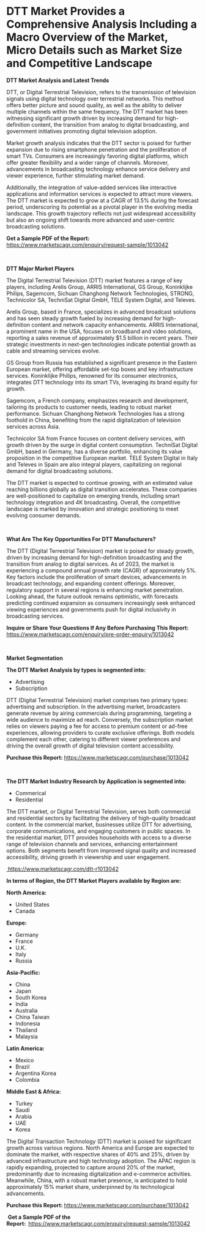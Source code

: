 <p><h1>DTT Market Provides a Comprehensive Analysis Including a Macro Overview of the Market, Micro Details such as Market Size and Competitive Landscape</h1></p><p><strong>DTT Market Analysis and Latest Trends</strong></p>
<p><p>DTT, or Digital Terrestrial Television, refers to the transmission of television signals using digital technology over terrestrial networks. This method offers better picture and sound quality, as well as the ability to deliver multiple channels within the same frequency. The DTT market has been witnessing significant growth driven by increasing demand for high-definition content, the transition from analog to digital broadcasting, and government initiatives promoting digital television adoption.</p><p>Market growth analysis indicates that the DTT sector is poised for further expansion due to rising smartphone penetration and the proliferation of smart TVs. Consumers are increasingly favoring digital platforms, which offer greater flexibility and a wider range of channels. Moreover, advancements in broadcasting technology enhance service delivery and viewer experience, further stimulating market demand.</p><p>Additionally, the integration of value-added services like interactive applications and information services is expected to attract more viewers. The DTT market is expected to grow at a CAGR of 13.5% during the forecast period, underscoring its potential as a pivotal player in the evolving media landscape. This growth trajectory reflects not just widespread accessibility but also an ongoing shift towards more advanced and user-centric broadcasting solutions.</p></p>
<p><strong>Get a Sample PDF of the Report:&nbsp;</strong> <a href="https://www.marketscagr.com/enquiry/request-sample/1013042?utm_campaign=3087&utm_medium=2&utm_source=Github&utm_content=ia&utm_term=17042025&utm_id=dtt">https://www.marketscagr.com/enquiry/request-sample/1013042</a></p>
<p>&nbsp;</p>
<p><strong>DTT Major Market Players</strong></p>
<p><p>The Digital Terrestrial Television (DTT) market features a range of key players, including Arelis Group, ARRIS International, GS Group, Koninklijke Philips, Sagemcom, Sichuan Changhong Network Technologies, STRONG, Technicolor SA, TechniSat Digital GmbH, TELE System Digital, and Televes. </p><p>Arelis Group, based in France, specializes in advanced broadcast solutions and has seen steady growth fueled by increasing demand for high-definition content and network capacity enhancements. ARRIS International, a prominent name in the USA, focuses on broadband and video solutions, reporting a sales revenue of approximately $1.5 billion in recent years. Their strategic investments in next-gen technologies indicate potential growth as cable and streaming services evolve.</p><p>GS Group from Russia has established a significant presence in the Eastern European market, offering affordable set-top boxes and key infrastructure services. Koninklijke Philips, renowned for its consumer electronics, integrates DTT technology into its smart TVs, leveraging its brand equity for growth.</p><p>Sagemcom, a French company, emphasizes research and development, tailoring its products to customer needs, leading to robust market performance. Sichuan Changhong Network Technologies has a strong foothold in China, benefiting from the rapid digitalization of television services across Asia.</p><p>Technicolor SA from France focuses on content delivery services, with growth driven by the surge in digital content consumption. TechniSat Digital GmbH, based in Germany, has a diverse portfolio, enhancing its value proposition in the competitive European market. TELE System Digital in Italy and Televes in Spain are also integral players, capitalizing on regional demand for digital broadcasting solutions.</p><p>The DTT market is expected to continue growing, with an estimated value reaching billions globally as digital transition accelerates. These companies are well-positioned to capitalize on emerging trends, including smart technology integration and 4K broadcasting. Overall, the competitive landscape is marked by innovation and strategic positioning to meet evolving consumer demands.</p></p>
<p>&nbsp;</p>
<p><strong>What Are The Key Opportunities For DTT Manufacturers?</strong></p>
<p><p>The DTT (Digital Terrestrial Television) market is poised for steady growth, driven by increasing demand for high-definition broadcasting and the transition from analog to digital services. As of 2023, the market is experiencing a compound annual growth rate (CAGR) of approximately 5%. Key factors include the proliferation of smart devices, advancements in broadcast technology, and expanding content offerings. Moreover, regulatory support in several regions is enhancing market penetration. Looking ahead, the future outlook remains optimistic, with forecasts predicting continued expansion as consumers increasingly seek enhanced viewing experiences and governments push for digital inclusivity in broadcasting services.</p></p>
<p><strong>Inquire or Share Your Questions If Any Before Purchasing This Report:</strong> <a href="https://www.marketscagr.com/enquiry/pre-order-enquiry/1013042?utm_campaign=3087&utm_medium=2&utm_source=Github&utm_content=ia&utm_term=17042025&utm_id=dtt">https://www.marketscagr.com/enquiry/pre-order-enquiry/1013042</a></p>
<p>&nbsp;</p>
<p><strong>Market Segmentation</strong></p>
<p><strong>The DTT Market Analysis by types is segmented into:</strong></p>
<p><ul><li>Advertising</li><li>Subscription</li></ul></p>
<p><p>DTT (Digital Terrestrial Television) market comprises two primary types: advertising and subscription. In the advertising market, broadcasters generate revenue by airing commercials during programming, targeting a wide audience to maximize ad reach. Conversely, the subscription market relies on viewers paying a fee for access to premium content or ad-free experiences, allowing providers to curate exclusive offerings. Both models complement each other, catering to different viewer preferences and driving the overall growth of digital television content accessibility.</p></p>
<p><strong>Purchase this Report:&nbsp;</strong><a href="https://www.marketscagr.com/purchase/1013042?utm_campaign=3087&utm_medium=2&utm_source=Github&utm_content=ia&utm_term=17042025&utm_id=dtt">https://www.marketscagr.com/purchase/1013042</a></p>
<p>&nbsp;</p>
<p><strong>The DTT Market Industry Research by Application is segmented into:</strong></p>
<p><ul><li>Commerical</li><li>Residential</li></ul></p>
<p><p>The DTT market, or Digital Terrestrial Television, serves both commercial and residential sectors by facilitating the delivery of high-quality broadcast content. In the commercial market, businesses utilize DTT for advertising, corporate communications, and engaging customers in public spaces. In the residential market, DTT provides households with access to a diverse range of television channels and services, enhancing entertainment options. Both segments benefit from improved signal quality and increased accessibility, driving growth in viewership and user engagement.</p></p>
<p><a href="https://www.marketscagr.com/dtt-r1013042?utm_campaign=3087&utm_medium=2&utm_source=Github&utm_content=ia&utm_term=17042025&utm_id=dtt">&nbsp;https://www.marketscagr.com/dtt-r1013042</a></p>
<p><strong>In terms of Region, the DTT Market Players available by Region are:</strong></p>
<p>
    <p> <strong> North America: </strong>
        <ul>
            <li>United States</li>
            <li>Canada</li>
        </ul>
        </p> 
    <p> <strong> Europe: </strong>
        <ul>
            <li>Germany</li>
            <li>France</li>
            <li>U.K.</li>
            <li>Italy</li>
            <li>Russia</li>
        </ul>
        </p> 
    <p> <strong> Asia-Pacific: </strong>
        <ul>
            <li>China</li>
            <li>Japan</li>
            <li>South Korea</li>
            <li>India</li>
            <li>Australia</li>
            <li>China Taiwan</li>
            <li>Indonesia</li>
            <li>Thailand</li>
            <li>Malaysia</li>
        </ul>
        </p> 
    <p> <strong> Latin America: </strong>
        <ul>
            <li>Mexico</li>
            <li>Brazil</li>
            <li>Argentina Korea</li>
            <li>Colombia</li>
        </ul>
        </p> 
    <p> <strong> Middle East & Africa: </strong>
        <ul>
            <li>Turkey</li>
            <li>Saudi</li>
            <li>Arabia</li>
            <li>UAE</li>
            <li>Korea</li>
        </ul>
    </p>
    </p>
<p><p>The Digital Transaction Technology (DTT) market is poised for significant growth across various regions. North America and Europe are expected to dominate the market, with respective shares of 40% and 25%, driven by advanced infrastructure and high technology adoption. The APAC region is rapidly expanding, projected to capture around 20% of the market, predominantly due to increasing digitalization and e-commerce activities. Meanwhile, China, with a robust market presence, is anticipated to hold approximately 15% market share, underpinned by its technological advancements.</p></p>
<p><strong>Purchase this Report: </strong><a href="https://www.marketscagr.com/purchase/1013042?utm_campaign=3087&utm_medium=2&utm_source=Github&utm_content=ia&utm_term=17042025&utm_id=dtt">https://www.marketscagr.com/purchase/1013042</a></p>
<p>&nbsp;<strong>Get a Sample PDF of the Report:&nbsp;&nbsp;</strong><a href="https://www.marketscagr.com/enquiry/request-sample/1013042?utm_campaign=3087&utm_medium=2&utm_source=Github&utm_content=ia&utm_term=17042025&utm_id=dtt">https://www.marketscagr.com/enquiry/request-sample/1013042</a></p>
<p><strong></strong></p>
<p><p></p><p></p><p></p></p>